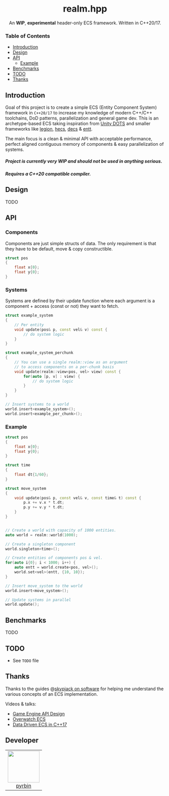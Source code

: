 <h1 align="center">realm.hpp</h1>
<p align="center">An <b>WIP</b>, <b>experimental</b> header-only ECS framework. Written in C++20/17.</p>

### Table of Contents

- [Introduction](#introduction)
- [Design](#design)
- [API](#api)
  - [Example](###example)
- [Benchmarks](#benchmarks)
- [TODO](#todo)
- [Thanks](#thanks)

## Introduction
Goal of this project is to create a simple ECS (Entity Component System) framework in `C++20/17` to increase
my knowledge of modern C++/C++ toolchains, DoD patterns, parallelization and general game dev.
This is an archetype-based ECS taking inspiration from 
[Unity DOTS](https://unity.com/dots) and smaller frameworks like
[legion](https://github.com/TomGillen/legion), 
[hecs](https://github.com/robertlong/hecs),
[decs](https://github.com/vblanco20-1/decs) & 
[entt](https://github.com/skypjack/entt). 

The main focus is a clean & minimal API with acceptable performance, 
perfect aligned contiguous memory of components & easy parallelization of systems.

##### Project is currently very WIP and should not be used in anything serious.

##### Requires a C++20 compatible compiler.   

## Design
TODO

## API

### Components
Components are just simple structs of data. The only requirement is that they have to be default, move & copy constructible.
```c++
struct pos
{
    float x{0};
    float y{0};
}
```

### Systems
Systems are defined by their update function where each argument is a 
component + access (const or not) they want to fetch.
```c++
struct example_system
{
    // Per entity
    void update(pos& p, const vel& v) const {
        // do system logic
    }
}

struct example_system_perchunk
{
    // You can use a single realm::view as an argument
    // to access components on a per-chunk basis
    void update(realm::view<pos, vel> view) const {
        for(auto [p, v] : view) {
            // do system logic
        }
    }
}

// Insert systems to a world
world.insert<example_system>();
world.insert<example_per_chunk>();
```

### Example
```c++
struct pos
{
    float x{0};
    float y{0};
}

struct time
{
    float dt{1/60};
}

struct move_system
{
    void update(pos& p, const vel& v, const time& t) const {
        p.x += v.x * t.dt;
        p.y += v.y * t.dt;
    }
}


// Create a world with capacity of 1000 entities.
auto world = realm::world(1000);

// Create a singleton component
world.singleton<time>();

// Create entities of components pos & vel.
for(auto i{0}; i < 1000; i++) {
    auto entt = world.create<pos, vel>();
    world.set<vel>(entt, {10, 10});
}

// Insert move_system to the world
world.insert<move_system>();

// Update systems in parallel
world.update();

```

## Benchmarks
TODO

## TODO
* See `TODO` file

## Thanks
Thanks to the guides @[skypjack on software]() for helping me 
understand the various concepts of an ECS implementation.

Videos & talks:
* [Game Engine API Design](https://www.youtube.com/watch?v=W3ViIBnTTKA)
* [Overwatch ECS](https://www.youtube.com/watch?v=W3aieHjyNvw)
* [Data Driven ECS in C++17](https://www.youtube.com/watch?v=tONOW7Luln8)

## Developer

<table>
  <tbody>
    <tr>
      <td align="center" valign="top">
        <img width="100" height="100" src="https://github.com/pyrbin.png?s=150">
        <br>
        <a href="https://github.com/pyrbin">pyrbin</a>
      </td>
     </tr>
  </tbody>
</table>
